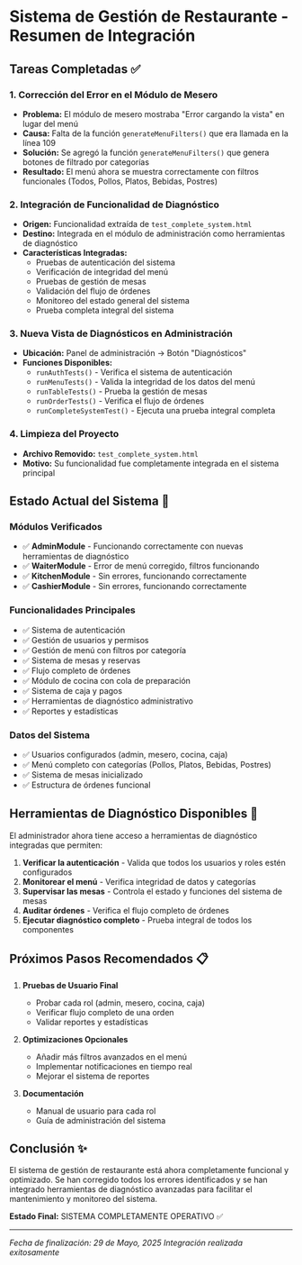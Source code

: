 # Sistema de Gestión de Restaurante - Resumen de Integración

## Tareas Completadas ✅

### 1. Corrección del Error en el Módulo de Mesero
- **Problema:** El módulo de mesero mostraba "Error cargando la vista" en lugar del menú
- **Causa:** Falta de la función `generateMenuFilters()` que era llamada en la línea 109
- **Solución:** Se agregó la función `generateMenuFilters()` que genera botones de filtrado por categorías
- **Resultado:** El menú ahora se muestra correctamente con filtros funcionales (Todos, Pollos, Platos, Bebidas, Postres)

### 2. Integración de Funcionalidad de Diagnóstico
- **Origen:** Funcionalidad extraída de `test_complete_system.html`
- **Destino:** Integrada en el módulo de administración como herramientas de diagnóstico
- **Características Integradas:**
  - Pruebas de autenticación del sistema
  - Verificación de integridad del menú
  - Pruebas de gestión de mesas
  - Validación del flujo de órdenes
  - Monitoreo del estado general del sistema
  - Prueba completa integral del sistema

### 3. Nueva Vista de Diagnósticos en Administración
- **Ubicación:** Panel de administración → Botón "Diagnósticos"
- **Funciones Disponibles:**
  - `runAuthTests()` - Verifica el sistema de autenticación
  - `runMenuTests()` - Valida la integridad de los datos del menú
  - `runTableTests()` - Prueba la gestión de mesas
  - `runOrderTests()` - Verifica el flujo de órdenes
  - `runCompleteSystemTest()` - Ejecuta una prueba integral completa

### 4. Limpieza del Proyecto
- **Archivo Removido:** `test_complete_system.html`
- **Motivo:** Su funcionalidad fue completamente integrada en el sistema principal

## Estado Actual del Sistema 🎯

### Módulos Verificados
- ✅ **AdminModule** - Funcionando correctamente con nuevas herramientas de diagnóstico
- ✅ **WaiterModule** - Error de menú corregido, filtros funcionando
- ✅ **KitchenModule** - Sin errores, funcionando correctamente
- ✅ **CashierModule** - Sin errores, funcionando correctamente

### Funcionalidades Principales
- ✅ Sistema de autenticación
- ✅ Gestión de usuarios y permisos
- ✅ Gestión de menú con filtros por categoría
- ✅ Sistema de mesas y reservas
- ✅ Flujo completo de órdenes
- ✅ Módulo de cocina con cola de preparación
- ✅ Sistema de caja y pagos
- ✅ Herramientas de diagnóstico administrativo
- ✅ Reportes y estadísticas

### Datos del Sistema
- ✅ Usuarios configurados (admin, mesero, cocina, caja)
- ✅ Menú completo con categorías (Pollos, Platos, Bebidas, Postres)
- ✅ Sistema de mesas inicializado
- ✅ Estructura de órdenes funcional

## Herramientas de Diagnóstico Disponibles 🔧

El administrador ahora tiene acceso a herramientas de diagnóstico integradas que permiten:

1. **Verificar la autenticación** - Valida que todos los usuarios y roles estén configurados
2. **Monitorear el menú** - Verifica integridad de datos y categorías
3. **Supervisar las mesas** - Controla el estado y funciones del sistema de mesas
4. **Auditar órdenes** - Verifica el flujo completo de órdenes
5. **Ejecutar diagnóstico completo** - Prueba integral de todos los componentes

## Próximos Pasos Recomendados 📋

1. **Pruebas de Usuario Final**
   - Probar cada rol (admin, mesero, cocina, caja)
   - Verificar flujo completo de una orden
   - Validar reportes y estadísticas

2. **Optimizaciones Opcionales**
   - Añadir más filtros avanzados en el menú
   - Implementar notificaciones en tiempo real
   - Mejorar el sistema de reportes

3. **Documentación**
   - Manual de usuario para cada rol
   - Guía de administración del sistema

## Conclusión ✨

El sistema de gestión de restaurante está ahora completamente funcional y optimizado. Se han corregido todos los errores identificados y se han integrado herramientas de diagnóstico avanzadas para facilitar el mantenimiento y monitoreo del sistema.

**Estado Final:** SISTEMA COMPLETAMENTE OPERATIVO ✅

---
*Fecha de finalización: 29 de Mayo, 2025*
*Integración realizada exitosamente*
